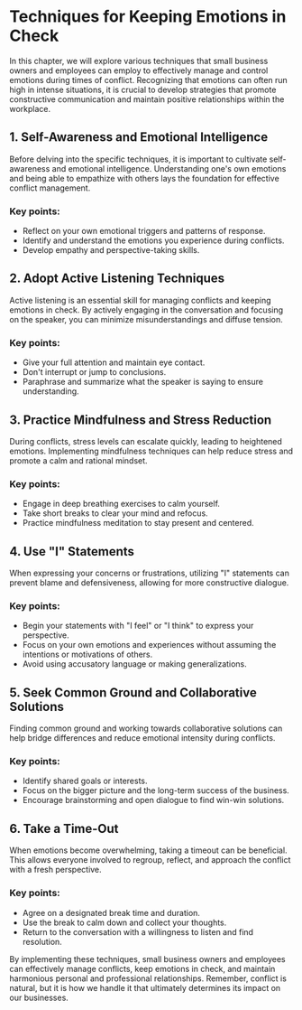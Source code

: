 # Techniques for Keeping Emotions in Check

In this chapter, we will explore various techniques that small business owners and employees can employ to effectively manage and control emotions during times of conflict. Recognizing that emotions can often run high in intense situations, it is crucial to develop strategies that promote constructive communication and maintain positive relationships within the workplace.

## 1\. Self-Awareness and Emotional Intelligence

Before delving into the specific techniques, it is important to cultivate self-awareness and emotional intelligence. Understanding one's own emotions and being able to empathize with others lays the foundation for effective conflict management.

### Key points:

- Reflect on your own emotional triggers and patterns of response.
- Identify and understand the emotions you experience during conflicts.
- Develop empathy and perspective-taking skills.

## 2\. Adopt Active Listening Techniques

Active listening is an essential skill for managing conflicts and keeping emotions in check. By actively engaging in the conversation and focusing on the speaker, you can minimize misunderstandings and diffuse tension.

### Key points:

- Give your full attention and maintain eye contact.
- Don't interrupt or jump to conclusions.
- Paraphrase and summarize what the speaker is saying to ensure understanding.

## 3\. Practice Mindfulness and Stress Reduction

During conflicts, stress levels can escalate quickly, leading to heightened emotions. Implementing mindfulness techniques can help reduce stress and promote a calm and rational mindset.

### Key points:

- Engage in deep breathing exercises to calm yourself.
- Take short breaks to clear your mind and refocus.
- Practice mindfulness meditation to stay present and centered.

## 4\. Use "I" Statements

When expressing your concerns or frustrations, utilizing "I" statements can prevent blame and defensiveness, allowing for more constructive dialogue.

### Key points:

- Begin your statements with "I feel" or "I think" to express your perspective.
- Focus on your own emotions and experiences without assuming the intentions or motivations of others.
- Avoid using accusatory language or making generalizations.

## 5\. Seek Common Ground and Collaborative Solutions

Finding common ground and working towards collaborative solutions can help bridge differences and reduce emotional intensity during conflicts.

### Key points:

- Identify shared goals or interests.
- Focus on the bigger picture and the long-term success of the business.
- Encourage brainstorming and open dialogue to find win-win solutions.

## 6\. Take a Time-Out

When emotions become overwhelming, taking a timeout can be beneficial. This allows everyone involved to regroup, reflect, and approach the conflict with a fresh perspective.

### Key points:

- Agree on a designated break time and duration.
- Use the break to calm down and collect your thoughts.
- Return to the conversation with a willingness to listen and find resolution.

By implementing these techniques, small business owners and employees can effectively manage conflicts, keep emotions in check, and maintain harmonious personal and professional relationships. Remember, conflict is natural, but it is how we handle it that ultimately determines its impact on our businesses.
